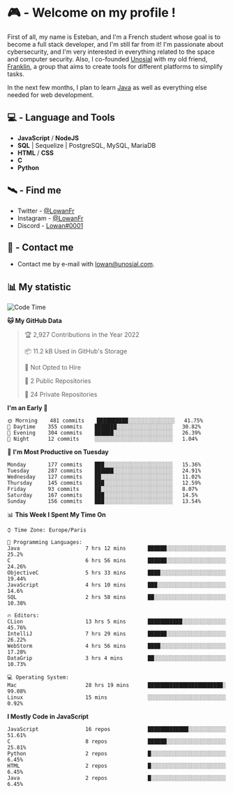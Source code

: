 # 🎮 - Welcome on my profile !
First of all, my name is Esteban, and I'm a French student whose goal is to become a full stack developer, and I'm still far from it!
I'm passionate about cybersecurity, and I'm very interested in everything related to the space and computer security.
Also, I co-founded [Unosial](https://github.com/Unosial) with my old friend, [Franklin](https://github.com/AbaFranklin/), a group that aims to create tools for different platforms to simplify tasks. 

In the next few months, I plan to learn [Java](https://www.java.com/) as well as everything else needed for web development.




## 💻 - Language and Tools
- **JavaScript** / **NodeJS**
- **SQL** | Sequelize | PostgreSQL, MySQL, MariaDB
- **HTML** / **CSS**
- **C**
- **Python**

## 🛰️ - Find me

 - Twitter - [@LowanFr](https://twitter.com/LowanFr/)
 - Instagram - [@LowanFr](https://instagram.com/LowanFr)
 - Discord -  [Lowan#0001](https://unosial.bio/Lowan)
 
## 📡 - Contact me
 - Contact me by e-mail with [lowan@unosial.com](mailto:lowan@unosial.com).

## 📊 My statistic
<!--START_SECTION:waka-->
![Code Time](http://img.shields.io/badge/Code%20Time-177%20hrs%207%20mins-blue)

**🐱 My GitHub Data** 

> 🏆 2,927 Contributions in the Year 2022
 > 
> 📦 11.2 kB Used in GitHub's Storage 
 > 
> 🚫 Not Opted to Hire
 > 
> 📜 2 Public Repositories 
 > 
> 🔑 24 Private Repositories  
 > 
**I'm an Early 🐤** 

```text
🌞 Morning    481 commits    ██████████░░░░░░░░░░░░░░░   41.75% 
🌆 Daytime    355 commits    ███████░░░░░░░░░░░░░░░░░░   30.82% 
🌃 Evening    304 commits    ██████░░░░░░░░░░░░░░░░░░░   26.39% 
🌙 Night      12 commits     ░░░░░░░░░░░░░░░░░░░░░░░░░   1.04%

```
📅 **I'm Most Productive on Tuesday** 

```text
Monday       177 commits    ███░░░░░░░░░░░░░░░░░░░░░░   15.36% 
Tuesday      287 commits    ██████░░░░░░░░░░░░░░░░░░░   24.91% 
Wednesday    127 commits    ██░░░░░░░░░░░░░░░░░░░░░░░   11.02% 
Thursday     145 commits    ███░░░░░░░░░░░░░░░░░░░░░░   12.59% 
Friday       93 commits     ██░░░░░░░░░░░░░░░░░░░░░░░   8.07% 
Saturday     167 commits    ███░░░░░░░░░░░░░░░░░░░░░░   14.5% 
Sunday       156 commits    ███░░░░░░░░░░░░░░░░░░░░░░   13.54%

```


📊 **This Week I Spent My Time On** 

```text
⌚︎ Time Zone: Europe/Paris

💬 Programming Languages: 
Java                     7 hrs 12 mins       ██████░░░░░░░░░░░░░░░░░░░   25.2% 
C                        6 hrs 56 mins       ██████░░░░░░░░░░░░░░░░░░░   24.26% 
ObjectiveC               5 hrs 33 mins       ████░░░░░░░░░░░░░░░░░░░░░   19.44% 
JavaScript               4 hrs 10 mins       ███░░░░░░░░░░░░░░░░░░░░░░   14.6% 
SQL                      2 hrs 58 mins       ██░░░░░░░░░░░░░░░░░░░░░░░   10.38%

🔥 Editors: 
CLion                    13 hrs 5 mins       ███████████░░░░░░░░░░░░░░   45.76% 
IntelliJ                 7 hrs 29 mins       ██████░░░░░░░░░░░░░░░░░░░   26.22% 
WebStorm                 4 hrs 56 mins       ████░░░░░░░░░░░░░░░░░░░░░   17.28% 
DataGrip                 3 hrs 4 mins        ██░░░░░░░░░░░░░░░░░░░░░░░   10.73%

💻 Operating System: 
Mac                      28 hrs 19 mins      ████████████████████████░   99.08% 
Linux                    15 mins             ░░░░░░░░░░░░░░░░░░░░░░░░░   0.92%

```

**I Mostly Code in JavaScript** 

```text
JavaScript               16 repos            █████████████░░░░░░░░░░░░   51.61% 
C                        8 repos             ██████░░░░░░░░░░░░░░░░░░░   25.81% 
Python                   2 repos             █░░░░░░░░░░░░░░░░░░░░░░░░   6.45% 
HTML                     2 repos             █░░░░░░░░░░░░░░░░░░░░░░░░   6.45% 
Java                     2 repos             █░░░░░░░░░░░░░░░░░░░░░░░░   6.45%

```



<!--END_SECTION:waka-->

